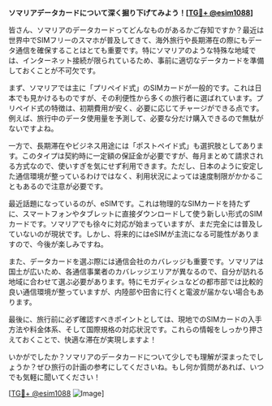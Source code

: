 **ソマリアデータカードについて深く掘り下げてみよう！[[TG💪+ @esim1088](https://t.me/s/esim1088)]**

皆さん、ソマリアのデータカードってどんなものがあるかご存知ですか？最近は世界中でSIMフリーのスマホが普及してきて、海外旅行や長期滞在の際にもデータ通信を確保することはとても重要です。特にソマリアのような特殊な地域では、インターネット接続が限られているため、事前に適切なデータカードを準備しておくことが不可欠です。

まず、ソマリアでは主に「プリペイド式」のSIMカードが一般的です。これは日本でも見かけるものですが、その利便性から多くの旅行者に選ばれています。プリペイド式の特徴は、初期費用が安く、必要に応じてチャージができる点です。例えば、旅行中のデータ使用量を予測して、必要な分だけ購入できるので無駄がないですよね。

一方で、長期滞在やビジネス用途には「ポストペイド式」も選択肢としてあります。このタイプは契約時に一定額の保証金が必要ですが、毎月まとめて請求される方式なので、使いすぎを気にせず利用できます。ただし、日本のように安定した通信環境が整っているわけではなく、利用状況によっては速度制限がかかることもあるので注意が必要です。

最近話題になっているのが、eSIMです。これは物理的なSIMカードを持たずに、スマートフォンやタブレットに直接ダウンロードして使う新しい形式のSIMカードです。ソマリアでも徐々に対応が始まっていますが、まだ完全には普及していないのが現状です。しかし、将来的にはeSIMが主流になる可能性がありますので、今後が楽しみですね。

また、データカードを選ぶ際には通信会社のカバレッジも重要です。ソマリアは国土が広いため、各通信事業者のカバレッジエリアが異なるので、自分が訪れる地域に合わせて選ぶ必要があります。特にモガディシュなどの都市部では比較的良い通信環境が整っていますが、内陸部や田舎に行くと電波が届かない場合もあります。

最後に、旅行前に必ず確認すべきポイントとしては、現地でのSIMカードの入手方法や料金体系、そして国際規格の対応状況です。これらの情報をしっかり押さえておくことで、快適な滞在が実現しますよ！

いかがでしたか？ソマリアのデータカードについて少しでも理解が深まったでしょうか？ぜひ旅行の計画の参考にしてくださいね。もし何か質問があれば、いつでも気軽に聞いてください！

[[TG💪+ @esim1088](https://t.me/s/esim1088) ![Image](https://i.postimg.cc/Y0z9fWf4/image.png)]